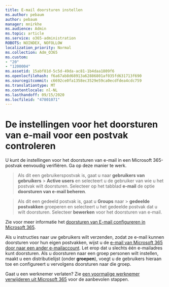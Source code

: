 ```yaml
---
title: E-mail doorsturen instellen
ms.author: pebaum
author: pebaum
manager: mnirkhe
ms.audience: Admin
ms.topic: article
ms.service: o365-administration
ROBOTS: NOINDEX, NOFOLLOW
localization_priority: Normal
ms.collection: Adm_O365
ms.custom:
- "20"
- "1200004"
ms.assetid: 15abf81d-5c5d-49da-ac81-1b4daa1809f6
ms.openlocfilehash: f6a67ab8d68913a62886801af035fd631713f690
ms.sourcegitcommit: c6692ce0fa1358ec3529e59ca0ecdfdea4cdc759
ms.translationtype: MT
ms.contentlocale: nl-NL
ms.lasthandoff: 09/15/2020
ms.locfileid: "47801071"
---
```

# <a name="check-the-email-forwarding-settings-for-a-mailbox"></a>De instellingen voor het doorsturen van e-mail voor een postvak controleren

U kunt de instellingen voor het doorsturen van e-mail in een Microsoft 365-postvak eenvoudig verifiëren. Ga op deze manier te werk.
  
> Als dit een gebruikerspostvak is, gaat u naar **gebruikers van gebruikers** \> **Active users** en selecteert u de gebruiker van wie u het postvak wilt doorsturen. Selecteer op het tabblad **e-mail** de optie **doorsturen van e-mail beheren**.

> Als dit een gedeeld postvak is, gaat u **Groups** naar \> **gedeelde postvakken** groeperen en selecteert u het gedeelde postvak dat u wilt doorsturen. Selecteer **bewerken** voor het doorsturen van e-mail.

Zie voor meer informatie het [doorsturen van E-mail configureren in Microsoft 365](https://docs.microsoft.com/microsoft-365/admin/email/configure-email-forwarding).
  
Als u instructies naar uw gebruikers wilt verzenden, zodat ze e-mail kunnen doorsturen voor hun eigen postvakken, wijst u de [e-mail van Microsoft 365 door naar een ander e-mailaccount](https://support.office.com/article/Forward-email-from-Office-365-to-another-email-account-1ed4ee1e-74f8-4f53-a174-86b748ff6a0e). Let erop dat u slechts één e-mailadres kunt doorsturen. Als u doorsturen naar een groep personen wilt instellen, maakt u een distributielijst (onder **groepen**), voegt u de gebruikers hieraan toe en configureert u vervolgens doorsturen naar die groep.
  
Gaat u een werknemer verlaten? Zie [een voormalige werknemer verwijderen uit Microsoft 365](https://docs.microsoft.com/microsoft-365/admin/add-users/remove-former-employee) voor de aanbevolen stappen.